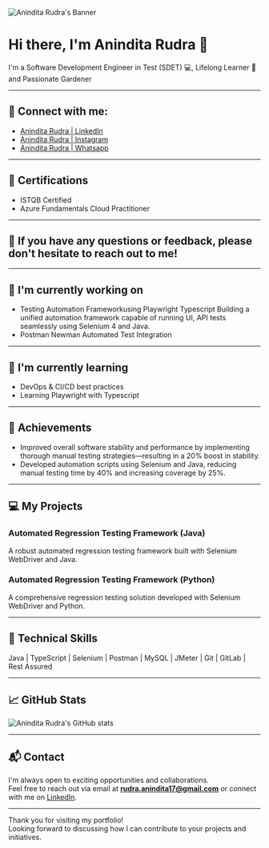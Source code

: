 ![Anindita Rudra's Banner](https://your-banner-image-url.com/banner.png)

# Hi there, I'm Anindita Rudra 👋

I'm a Software Development Engineer in Test (SDET) 💻,  Lifelong Learner 🚀 and Passionate Gardener 

---

## 🤝 Connect with me:
- [Anindita Rudra | LinkedIn](https://www.linkedin.com/in/anindita-rudra-17526995/)
- [Anindita Rudra | Instagram](https://www.instagram.com/your-instagram) <!-- Update with your actual Instagram link -->
- [Anindita Rudra | Whatsapp](https://wa.me/your-number) <!-- Update with your actual WhatsApp number/link -->

---

## 🥇 Certifications
- ISTQB Certified
- Azure Fundamentals Cloud Practitioner

---

## 💬 If you have any questions or feedback, please don't hesitate to reach out to me!

---

## 🔭 I'm currently working on
- Testing Automation Frameworkusing Playwright Typescript
  Building a unified automation framework capable of running UI, API tests seamlessly using Selenium 4 and Java.
- Postman Newman Automated Test Integration

---

## 🌱 I'm currently learning
- DevOps & CI/CD best practices
- Learning Playwright with Typescript

---

## 🥇 Achievements
- Improved overall software stability and performance by implementing thorough manual testing strategies—resulting in a 20% boost in stability.
- Developed automation scripts using Selenium and Java, reducing manual testing time by 40% and increasing coverage by 25%.

---

## 💻 My Projects

### Automated Regression Testing Framework (Java)
A robust automated regression testing framework built with Selenium WebDriver and Java.

### Automated Regression Testing Framework (Python)
A comprehensive regression testing solution developed with Selenium WebDriver and Python.

---

## 💼 Technical Skills

Java | TypeScript | Selenium | Postman | MySQL | JMeter | Git | GitLab | Rest Assured

---

## 📈 GitHub Stats

![Anindita Rudra's GitHub stats](https://github-readme-stats.vercel.app/api?username=aninditarudra&show_icons=true&theme=radical)

---

## 📬 Contact

I'm always open to exciting opportunities and collaborations.  
Feel free to reach out via email at **rudra.anindita17@gmail.com** or connect with me on [LinkedIn](https://www.linkedin.com/in/anindita-rudra-17526995/).

---

Thank you for visiting my portfolio!  
Looking forward to discussing how I can contribute to your projects and initiatives.
